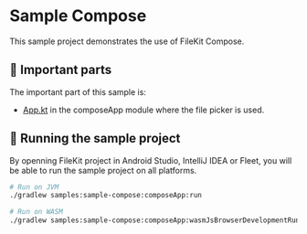 # Sample Compose

This sample project demonstrates the use of FileKit Compose.

## 🌱 Important parts

The important part of this sample is:
- [App.kt](https://github.com/vinceglb/FileKit/blob/main/samples/sample-compose/composeApp/src/commonMain/kotlin/App.kt) in the composeApp module where the file picker is used.

## 🚀 Running the sample project

By openning FileKit project in Android Studio, IntelliJ IDEA or Fleet, you will be able to run the sample project on all platforms.

```bash
# Run on JVM
./gradlew samples:sample-compose:composeApp:run

# Run on WASM
./gradlew samples:sample-compose:composeApp:wasmJsBrowserDevelopmentRun
```
